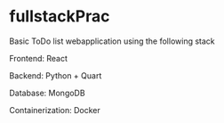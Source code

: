 # fullstackPrac

Basic ToDo list webapplication using the following stack 

Frontend: React

Backend: Python + Quart

Database: MongoDB

Containerization: Docker